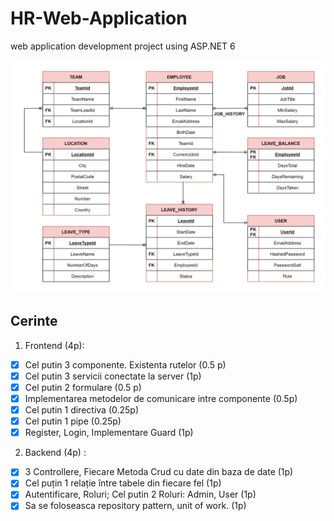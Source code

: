 # HR-Web-Application
web application development project using ASP.NET 6

![](hr-diagram.drawio.png)

## Cerinte

1. Frontend (4p):
- [X] Cel putin 3 componente. Existenta rutelor (0.5 p)
- [X] Cel putin 3 servicii conectate la server (1p)
- [X] Cel putin 2 formulare (0.5 p)
- [X] Implementarea metodelor de comunicare intre componente (0.5p)
- [X] Cel putin 1 directiva (0.25p)
- [X] Cel putin 1 pipe (0.25p)
- [X] Register, Login, Implementare Guard (1p)
 
2. Backend (4p) :
- [X] 3 Controllere, Fiecare Metoda Crud cu date din baza de date (1p)
- [X] Cel puțin 1 relație între tabele din fiecare fel (1p)
- [X] Autentificare, Roluri; Cel putin 2 Roluri: Admin, User (1p)
- [X] Sa se foloseasca repository pattern, unit of work. (1p)
